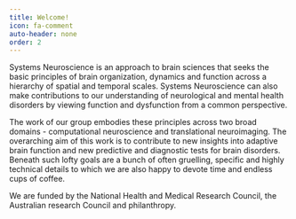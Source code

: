 ```yaml
---
title: Welcome!
icon: fa-comment
auto-header: none
order: 2
---
```


Systems Neuroscience is an approach to brain sciences that seeks the basic principles of brain organization, dynamics and function across a hierarchy of spatial and temporal scales. Systems Neuroscience can also make contributions to our understanding of neurological and mental health disorders by viewing function and dysfunction from a common perspective.

The work of our group embodies these principles across two broad domains - computational neuroscience and translational neuroimaging. The overarching aim of this work is to contribute to new insights into adaptive brain function and new predictive and diagnostic tests for brain disorders. Beneath such lofty goals are a bunch of often gruelling, specific and highly technical details to which we are also happy to devote time and endless cups of coffee.

We are funded by the National Health and Medical Research Council, the Australian research Council and philanthropy. 
